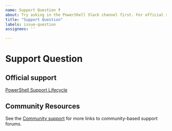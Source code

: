 ```yaml
---
name: Support Question ❓
about: Try asking in the PowerShell Slack channel first. For official support, refer to the PowerShell Support Lifecycle at https://aka.ms/pslifecycle
title: "Support Question"
labels: issue-question
assignees: ''

---
```


# Support Question

## Official support

[PowerShell Support Lifecycle](https://aka.ms/pslifecycle)

## Community Resources

See the [Community support](https://learn.microsoft.com/powershell/scripting/community/community-support)
for more links to community-based support forums.
